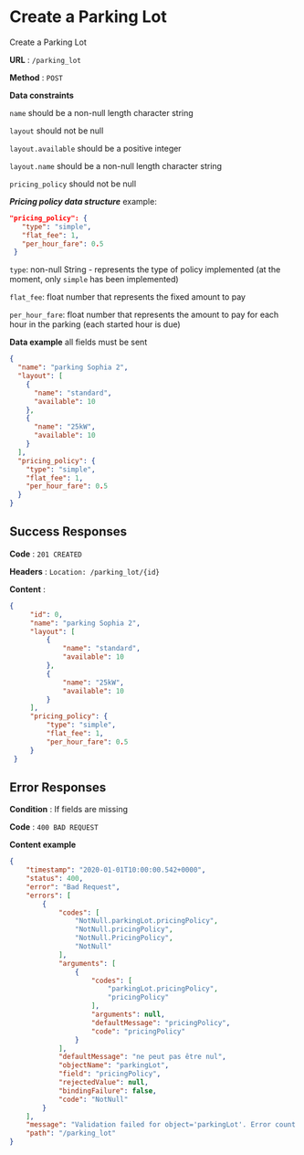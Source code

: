 # Create a Parking Lot

Create a Parking Lot

**URL** : `/parking_lot`

**Method** : `POST`

**Data constraints**

`name` should be a non-null length character string

`layout` should not be null

`layout.available` should be a positive integer

`layout.name` should be a non-null length character string

`pricing_policy` should not be null

***Pricing policy data structure***
example:
```json  
"pricing_policy": {
   "type": "simple",
   "flat_fee": 1,
   "per_hour_fare": 0.5
 }
```

`type`: non-null String - represents the type of policy implemented (at the moment, only `simple` has been implemented)

`flat_fee`: float number that represents the fixed amount to pay

`per_hour_fare`: float number that represents the amount to pay for each hour in the parking (each started hour is due)


**Data example** all fields must be sent

```json
{
  "name": "parking Sophia 2",
  "layout": [
    {
      "name": "standard",
      "available": 10
    },
    {
      "name": "25kW",
      "available": 10
    }
  ],
  "pricing_policy": {
    "type": "simple",
    "flat_fee": 1,
    "per_hour_fare": 0.5
  }
}
```



## Success Responses

**Code** : `201 CREATED`

**Headers** : `Location: /parking_lot/{id}`

**Content** : 
```json
{
     "id": 0,
     "name": "parking Sophia 2",
     "layout": [
         {
             "name": "standard",
             "available": 10
         },
         {
             "name": "25kW",
             "available": 10
         }
     ],
     "pricing_policy": {
         "type": "simple",
         "flat_fee": 1,
         "per_hour_fare": 0.5
     }
 }
```


## Error Responses

**Condition** : If fields are missing

**Code** : `400 BAD REQUEST`

**Content example**
```json
{
    "timestamp": "2020-01-01T10:00:00.542+0000",
    "status": 400,
    "error": "Bad Request",
    "errors": [
        {
            "codes": [
                "NotNull.parkingLot.pricingPolicy",
                "NotNull.pricingPolicy",
                "NotNull.PricingPolicy",
                "NotNull"
            ],
            "arguments": [
                {
                    "codes": [
                        "parkingLot.pricingPolicy",
                        "pricingPolicy"
                    ],
                    "arguments": null,
                    "defaultMessage": "pricingPolicy",
                    "code": "pricingPolicy"
                }
            ],
            "defaultMessage": "ne peut pas être nul",
            "objectName": "parkingLot",
            "field": "pricingPolicy",
            "rejectedValue": null,
            "bindingFailure": false,
            "code": "NotNull"
        }
    ],
    "message": "Validation failed for object='parkingLot'. Error count: 1",
    "path": "/parking_lot"
}
```
